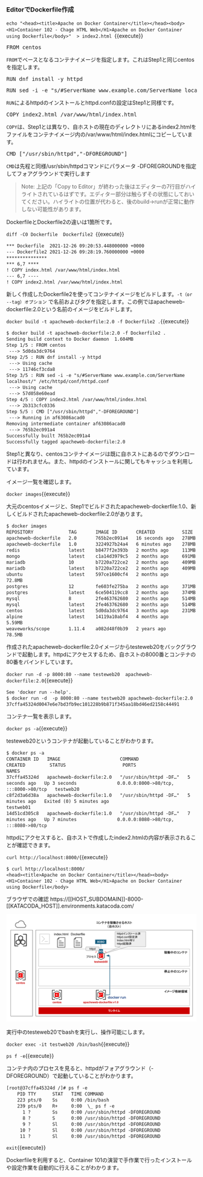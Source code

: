 ### EditorでDockerfile作成

`echo "<head><title>Apache on Docker Container</title></head><body><H1>Container 102 - Chage HTML Web</H1>Apache on Docker Container using Dockerfile</body>"  > index2.html `{{execute}}

<pre class="file" data-filename="Dockerfile2" data-target="append">FROM centos</pre>

`FROM`でベースとなるコンテナイメージを指定します。これはStep1と同じcentosを指定します。

<pre class="file" data-filename="Dockerfile2" data-target="append">RUN dnf install -y httpd</pre>
<pre class="file" data-filename="Dockerfile" data-target="append">RUN sed -i -e "s/#ServerName www.example.com/ServerName localhost/" /etc/httpd/conf/httpd.conf</pre>

`RUN`によるhttpdのインストールとhttpd.confの設定はStep1と同様です。

<pre class="file" data-filename="Dockerfile2" data-target="append">COPY index2.html /var/www/html/index.html</pre>

`COPY`は、Step1とは異なり、自ホストの現在のディレクトリにあるindex2.htmlをファイルをコンテナイメージ内の/var/www/html/index.htmlにコピーしています。

<pre class="file" data-filename="Dockerfile2" data-target="append">CMD ["/usr/sbin/httpd","-DFOREGROUND"]</pre>

`CMD`は先程と同様/usr/sbin/httpdコマンドにパラメータ -DFOREGROUNDを指定してフォアグラウンドで実行します

> Note: 上記の「Copy to Editor」が終わった後はエディターの7行目がハイライトされているはずです。エディター部分は触らずその状態にしておいてください。ハイライトの位置が代わると、後のbuild→runが正常に動作しない可能性があります。

DockerfileとDockerfile2の違いは1箇所です。

`diff -C0 Dockerfile  Dockerfile2 `{{execute}}
 
 ```text
 *** Dockerfile  2021-12-26 09:20:53.448000000 +0000
--- Dockerfile2 2021-12-26 09:28:19.760000000 +0000
***************
*** 6,7 ****
! COPY index.html /var/www/html/index.html
--- 6,7 ----
! COPY index2.html /var/www/html/index.html
 ```
新しく作成したDockerfile2を使ってコンテナイメージをビルドします。`-t（or --tag）オプション` で名前およびタグを指定します。この例ではapacheweb-dockerfile:2.0という名前のイメージをビルドします。

`docker build -t apacheweb-dockerfile:2.0 -f Dockerfile2 .`{{execute}}
 
```text
$ docker build -t apacheweb-dockerfile:2.0 -f Dockerfile2 .
Sending build context to Docker daemon  1.604MB
Step 1/5 : FROM centos
 ---> 5d0da3dc9764
Step 2/5 : RUN dnf install -y httpd
 ---> Using cache
 ---> 11746cf3cda8
Step 3/5 : RUN sed -i -e "s/#ServerName www.example.com/ServerName localhost/" /etc/httpd/conf/httpd.conf
 ---> Using cache
 ---> 57d058e60ead
Step 4/5 : COPY index2.html /var/www/html/index.html
 ---> 2b313cfc0336
Step 5/5 : CMD ["/usr/sbin/httpd","-DFOREGROUND"]
 ---> Running in af63086acad0
Removing intermediate container af63086acad0
 ---> 765b2ec091a4
Successfully built 765b2ec091a4
Successfully tagged apacheweb-dockerfile:2.0
```
Step1と異なり、centosコンテナイメージは既に自ホストにあるのでダウンロードは行われません。また、httpdのインストールに関してもキャッシュを利用しています。

イメージ一覧を確認します。

`docker images`{{execute}}

大元のcentosイメージと、Step1でビルドされたapacheweb-dockerfile:1.0、新しくビルドされたapacheweb-dockerfile:2.0があります。
```text
$ docker images
REPOSITORY             TAG       IMAGE ID       CREATED          SIZE
apacheweb-dockerfile   2.0       765b2ec091a4   16 seconds ago   278MB
apacheweb-dockerfile   1.0       3224927b24a4   6 minutes ago    278MB
redis                  latest    b8477f2e393b   2 months ago     113MB
mongo                  latest    c1a14d3979c5   2 months ago     691MB
mariadb                10        b7220a722ce2   2 months ago     409MB
mariadb                latest    b7220a722ce2   2 months ago     409MB
ubuntu                 latest    597ce1600cf4   2 months ago     72.8MB
postgres               12        fe603fe275ba   2 months ago     371MB
postgres               latest    6ce504119cc8   2 months ago     374MB
mysql                  8         2fe463762680   2 months ago     514MB
mysql                  latest    2fe463762680   2 months ago     514MB
centos                 latest    5d0da3dc9764   3 months ago     231MB
alpine                 latest    14119a10abf4   4 months ago     5.59MB
weaveworks/scope       1.11.4    a082d48f0b39   2 years ago      78.5MB
```

作成されたapacheweb-dockerfile:2.0イメージからtesteweb20をバックグラウンドで起動します。httpdにアクセスするため、自ホストの8000番とコンテナの80番をバインドしています。

`docker run -d -p 8000:80 --name testeweb20  apacheweb-dockerfile:2.0`{{execute}}

```text
See 'docker run --help'.
$ docker run -d  -p 8000:80 --name testweb20 apacheweb-dockerfile:2.0
37cffa45324d0047e6e7bd3fb9ec101228b9b871f345aa18bd46ed2158c44491
```

コンテナ一覧を表示します。

`docker ps -a`{{execute}}

testeweb20というコンテナが起動していることがわかります。

```text
$ docker ps -a
CONTAINER ID   IMAGE                      COMMAND                  CREATED         STATUS                     PORTS                                   NAMES
37cffa45324d   apacheweb-dockerfile:2.0   "/usr/sbin/httpd -DF…"   5 seconds ago   Up 3 seconds               0.0.0.0:8000->80/tcp, :::8000->80/tcp   testweb20
c8f2d3a6d38a   apacheweb-dockerfile:1.0   "/usr/sbin/httpd -DF…"   5 minutes ago   Exited (0) 5 minutes ago                                           testweb01
14d51cd305c8   apacheweb-dockerfile:1.0   "/usr/sbin/httpd -DF…"   7 minutes ago   Up 7 minutes               0.0.0.0:8080->80/tcp, :::8080->80/tcp
```

httpdにアクセスすると、自ホストで作成したindex2.htmlの内容が表示されることが確認できます。

`curl http://localhost:8000/`{{execute}}

```text
$ curl http://localhost:8000/
<head><title>Apache on Docker Container</title></head><body><H1>Container 102 - Chage HTML Web</H1>Apache on Docker Container using Dockerfile</body>
```
ブラウザでの確認
https://[[HOST_SUBDOMAIN]]-8000-[[KATACODA_HOST]].environments.katacoda.com/

![Test Image 1](https://raw.githubusercontent.com/mayumi00/katacoda-scenarios/main/container102/images/image202.png)

実行中のtesteweb20でbashを実行し、操作可能にします。

`docker exec -it testweb20 /bin/bash`{{execute}}

`ps f -e`{{execute}}

コンテナ内のプロセスを見ると、httpdがフォアグラウンド（-DFOREGROUND）で起動していることがわかります。
```text
[root@37cffa45324d /]# ps f -e 
    PID TTY      STAT   TIME COMMAND
    223 pts/0    Ss     0:00 /bin/bash
    239 pts/0    R+     0:00  \_ ps f -e
      1 ?        Ss     0:00 /usr/sbin/httpd -DFOREGROUND
      8 ?        S      0:00 /usr/sbin/httpd -DFOREGROUND
      9 ?        Sl     0:00 /usr/sbin/httpd -DFOREGROUND
     10 ?        Sl     0:00 /usr/sbin/httpd -DFOREGROUND
     11 ?        Sl     0:00 /usr/sbin/httpd -DFOREGROUND
```

`exit`{{execute}}

Dockerfileを利用すると、Container 101の演習で手作業で行ったインストールや設定作業を自動的に行えることがわかります。

